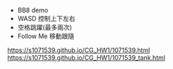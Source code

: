* BB8 demo
* WASD 控制上下左右
* 空格跳躍(最多兩次)
* Follow Me 移動跟隨


https://s1071539.github.io/CG_HW1/1071539.html
https://s1071539.github.io/CG_HW1/1071539_tank.html
